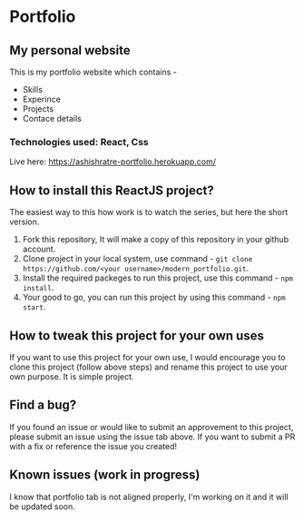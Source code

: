 # Portfolio

## My personal website

This is my portfolio website which contains - 
* Skills
* Experince
* Projects
* Contace details

### Technologies used: React, Css
Live here: https://ashishratre-portfolio.herokuapp.com/

## How to install this ReactJS project?

The easiest way to this how work is to watch the series, but here the short version.

1. Fork this repository, It will make a copy of this repository in your github account.
2. Clone project in your local system, use command - `git clone https://github.com/<your username>/modern_portfolio.git`.
3. Install the required packeges to run this project, use this command - `npm install`.
4. Your good to go, you can run this project by using this command - `npm start`.


## How to tweak this project for your own uses

If you want to use this project for your own use, I would encourage you to clone this project (follow above steps) and rename this project to use your own purpose. It is simple project.

## Find a bug?

If you found an issue or would like to submit an approvement to this project, please submit an issue using the issue tab above. If you want to submit a PR with a fix or reference the issue you created!

## Known issues (work in progress)

I know that portfolio tab is not aligned properly, I'm working on it and it will be updated soon.


